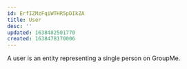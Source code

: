 ```yaml
---
id: ErfIZMzFqiWTHR5pDIkZA
title: User
desc: ''
updated: 1638482501770
created: 1638478170006
---
```

A user is an entity representing a single person on GroupMe.
